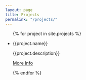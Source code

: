 ```yaml
---
layout: page
title: Projects
permalink: "/projects/"
---
```


<ul class="posts">
{% for project in site.projects %}
    <li>
       <p class="project-name">{{project.name}}</p>
       <p class="project-desc">{{project.description}}</p>
       <p><a href="{{project.url}}">More Info</a></p>
    </li>
{% endfor %}
</ul>
